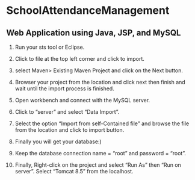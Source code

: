 # SchoolAttendanceManagement
## Web Application using Java, JSP, and MySQL
1. Run your sts tool or Eclipse.

2. Click to file at the top left corner and click to import.

3. select Maven> Existing Maven Project and click on the Next button.

4. Browser your project from the location and click next then finish and wait until the import process is finished.

5. Open workbench and connect with the MySQL server.

6. Click to “server” and select “Data Import”.

7. Select the option “Import from self-Contained file” and browse the file from the location and click to import button.

8. Finally you will get your database:)

9. Keep the database connection name = “root” and password = “root”.

10. Finally, Right-click on the project and select “Run As” then “Run on server”. Select “Tomcat 8.5” from the localhost.
